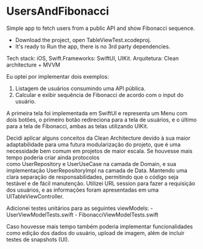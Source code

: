 # UsersAndFibonacci
Simple app to fetch users from a public API and show Fibonacci sequence.

- Download the project, open TableViewTest.xcodeproj. 
- It's ready to Run the app, there is no 3rd party dependencies.

Tech stack: iOS, Swift.Frameworks: SwiftUI, UIKit.
Arquitetura: Clean architecture + MVVM

Eu optei por implementar dois exemplos: 
1. Listagem de usuários consumindo uma API pública.
2. Calcular e exibir sequência de Fibonacci de acordo com o input do usuário.

A primeira tela foi implementada em SwiftUI e representa um Menu com dois botões, o primeiro botão redireciona para a tela de usuários, e o último para a tela de Fibonacci, ambas as telas utilizando UIKit.

Decidi aplicar alguns conceitos da Clean Architecture devido à sua maior adaptabilidade para uma futura modularização do projeto, que é uma necessidade bem comum em projetos de maior escala. Se houvesse mais tempo poderia criar ainda protocolos como UserRepository e UserUseCase na camada de Domain, e sua implementação UserRepositoryImpl na camada de Data. Mantendo uma clara separação de responsabilidades, permitindo que o código seja testável e de fácil manutenção.
Utilizei URL session para fazer a requisição dos usuários, e as informações foram apresentadas em uma UITableViewController.

Adicionei testes unitários para as seguintes viewModels: - UserViewModelTests.swift - FibonacciViewModelTests.swift

Caso houvesse mais tempo também poderia implementar funcionalidades como edição dos dados do usuário, upload de imagem, além de incluir testes de snapshots (UI).
